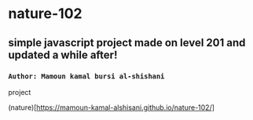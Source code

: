 # nature-102

## simple javascript project made on level 201 and updated a while after!

### `Author: Mamoun kamal bursi al-shishani`

project 

(nature)[https://mamoun-kamal-alshisani.github.io/nature-102/]
